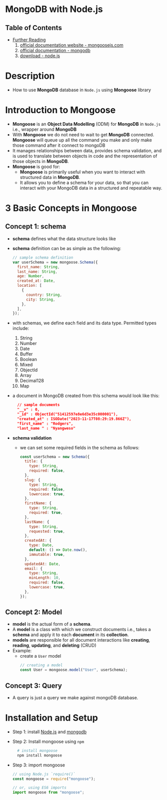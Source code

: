 # MongoDB with Node.js

## Table of Contents

- [Further Reading]()
  1. [official documentation website - mongoosejs.com](https://mongoosejs.com/)
  2. [official documentation - mongodb](https://www.mongodb.com/)
  3. [download - node.js](https://nodejs.org/en/)

# Description

- How to use **MongoDB** database in `Node.js` using **Mongoose** library

# Introduction to Mongoose

- **Mongoose** is an **Object Data Modelling** (ODM) for **MongoDB** in `Node.js` i.e., wrapper around **MongoDB**
- With **Mongoose** we do not need to wait to get **MongoDB** connected. **Mongoose** will queue up all the command you make and only make those command after it connect to mongoDB
- It manages relationships between data, provides schema validation, and is used to translate between objects in code and the representation of those objects in **MongoDB**.
- **Mongoose** is good for:
  - **Mongoose** is primarily useful when you want to interact with structured data in **MongoDB**.
  - It allows you to define a schema for your data, so that you can interact with your MongoDB data in a structured and repeatable way.

# 3 Basic Concepts in Mongoose

## Concept 1: schema

- **schema** defines what the data structure looks like
- **schema** definition can be as simple as the following:
  ```js
  // sample schema definition
  var userSchema = new mongoose.Schema({
    first_name: String,
    last_name: String,
    age: Number,
    created_at: Date,
    location: [
      {
        country: String,
        city: String,
      },
    ],
  });
  ```
- with schemas, we define each field and its data type. Permitted types include:
  1. String
  2. Number
  3. Date
  4. Buffer
  5. Boolean
  6. Mixed
  7. ObjectId
  8. Array
  9. Decimal128
  10. Map
- a document in MongoDB created from this schema would look like this:

  ```json
    // sample documents
    "__v" : 0,
    "_id" : ObjectId("51412597e8e6d3e35c000001"),
    "created_at" : ISODate("2023-11-17T08:29:19.866Z"),
    "first_name" : "Rodgers",
    "last_name " : "Nyangweso"
  ```

- **schema validation**
  - we can set some required fields in the schema as follows:
    ```js
    const userSchema = new Schema({
      title: {
        type: String,
        required: false,
      },
      slug: {
        type: String,
        required: false,
        lowercase: true,
      },
      firstName: {
        type: String,
        required: true,
      },
      lastName: {
        type: String,
        requested: true,
      },
      createdAt: {
        type: Date,
        default: () => Date.now(),
        immutable: true,
      },
      updatedAt: Date,
      email: {
        type: String,
        minLength: 10,
        required: false,
        lowercase: true,
      },
    });
    ```

## Concept 2: Model

- **model** is the actual form of a **schema**.
- A **model** is a class with which we construct documents i.e., takes a **schema** and apply it to each **document** in its **collection**.
- **models** are responsible for all document interactions like **creating**, **reading**, **updating**, and **deleting** (CRUD)
- Example:
  - create a `User` model
    ```js
    // creating a model
    const User = mongoose.model("User", userSchema);
    ```

## Concept 3: Query

- A query is just a query we make against mongoDB database.

# Installation and Setup

- Step 1: install [Node.js](https://nodejs.org/en) and [mongodb](https://www.mongodb.com/try)
- Step 2: Install mongoose using `npm`
  ```sh
    # install mongoose
    npm install mongoose
  ```
- Step 3: import mongoose

  ```js
  // using Node.js `require()`
  const mongoose = require("mongoose");

  // or, using ES6 imports
  import mongoose from "mongoose";
  ```
